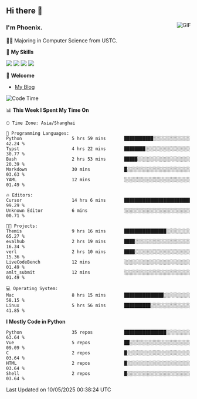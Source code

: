## Hi there 👋
<img align="right" alt="GIF" src="https://raw.githubusercontent.com/JoeyBling/JoeyBling/master/pic/pusheencode.gif" />

### I'm Phoenix.

👨‍🎓 Majoring in Computer Science from USTC.

🌟 **My Skills**

![](https://img.shields.io/badge/-Python-3e74a2?style=flat-square&logo=Python&logoColor=fff)
![](https://img.shields.io/badge/-C++-9f62a5?style=flat&logo=cplusplus&logoColor=white)
![](https://img.shields.io/badge/-Linux-185886?style=flat-square&logo=Linux&logoColor=fff)
![](https://img.shields.io/badge/-Rust-ff4136?style=flat-square&logo=Rust&logoColor=fff)

💬 **Welcome**

- [My Blog](https://ysy-phoenix.github.io/)

<!--START_SECTION:waka-->
![Code Time](http://img.shields.io/badge/Code%20Time-1%2C500%20hrs%209%20mins-blue)

📊 **This Week I Spent My Time On** 

```text
🕑︎ Time Zone: Asia/Shanghai

💬 Programming Languages: 
Python                   5 hrs 59 mins       ███████████░░░░░░░░░░░░░░   42.24 % 
Typst                    4 hrs 22 mins       ████████░░░░░░░░░░░░░░░░░   30.77 % 
Bash                     2 hrs 53 mins       █████░░░░░░░░░░░░░░░░░░░░   20.39 % 
Markdown                 30 mins             █░░░░░░░░░░░░░░░░░░░░░░░░   03.63 % 
YAML                     12 mins             ░░░░░░░░░░░░░░░░░░░░░░░░░   01.49 % 

🔥 Editors: 
Cursor                   14 hrs 6 mins       █████████████████████████   99.29 % 
Unknown Editor           6 mins              ░░░░░░░░░░░░░░░░░░░░░░░░░   00.71 % 

🐱‍💻 Projects: 
Themis                   9 hrs 16 mins       ████████████████░░░░░░░░░   65.27 % 
evalhub                  2 hrs 19 mins       ████░░░░░░░░░░░░░░░░░░░░░   16.34 % 
verl                     2 hrs 10 mins       ████░░░░░░░░░░░░░░░░░░░░░   15.36 % 
LiveCodeBench            12 mins             ░░░░░░░░░░░░░░░░░░░░░░░░░   01.49 % 
amlt_submit              12 mins             ░░░░░░░░░░░░░░░░░░░░░░░░░   01.49 % 

💻 Operating System: 
Mac                      8 hrs 15 mins       ███████████████░░░░░░░░░░   58.15 % 
Linux                    5 hrs 56 mins       ██████████░░░░░░░░░░░░░░░   41.85 % 
```

**I Mostly Code in Python** 

```text
Python                   35 repos            ████████████████░░░░░░░░░   63.64 % 
Vue                      5 repos             ██░░░░░░░░░░░░░░░░░░░░░░░   09.09 % 
C                        2 repos             █░░░░░░░░░░░░░░░░░░░░░░░░   03.64 % 
HTML                     2 repos             █░░░░░░░░░░░░░░░░░░░░░░░░   03.64 % 
Shell                    2 repos             █░░░░░░░░░░░░░░░░░░░░░░░░   03.64 % 
```




 Last Updated on 10/05/2025 00:38:24 UTC
<!--END_SECTION:waka-->

<!--
**ysy-phoenix/ysy-phoenix** is a ✨ _special_ ✨ repository because its `README.md` (this file) appears on your GitHub profile.

Here are some ideas to get you started:

- 🔭 I’m currently working on ...
- 🌱 I’m currently learning ...
- 👯 I’m looking to collaborate on ...
- 🤔 I’m looking for help with ...
- 💬 Ask me about ...
- 📫 How to reach me: ...
- 😄 Pronouns: ...
- ⚡ Fun fact: ...
-->

